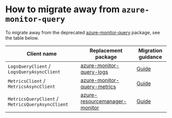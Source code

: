 # How to migrate away from `azure-monitor-query`

To migrate away from the deprecated [azure-monitor-query](https://central.sonatype.com/artifact/com.azure/azure-monitor-query) package, see the table below.

| Client name                                      | Replacement package             | Migration guidance |
|--------------------------------------------------|---------------------------------|--------------------|
| `LogsQueryClient` / `LogsQueryAsyncClient`       | [azure-monitor-query-logs]      | [Guide][mg-lq]     |
| `MetricsClient` / `MetricsAsyncClient`           | [azure-monitor-query-metrics]   | [Guide][mg-mq]     |
| `MetricsQueryClient` / `MetricsQueryAsyncClient` | [azure-resourcemanager-monitor] | [Guide][mg-mq]     |

<!-- LINKS -->
[azure-monitor-query-logs]: https://central.sonatype.com/artifact/com.azure/azure-monitor-query-logs
[azure-monitor-query-metrics]: https://central.sonatype.com/artifact/com.azure/azure-monitor-query-metrics
[azure-resourcemanager-monitor]: https://central.sonatype.com/artifact/com.azure.resourcemanager/azure-resourcemanager-monitor
[mg-lq]: https://github.com/Azure/azure-sdk-for-java/blob/main/sdk/monitor/azure-monitor-query-logs/migration-guide.md
[mg-mq]: https://github.com/Azure/azure-sdk-for-java/blob/main/sdk/monitor/azure-monitor-query-metrics/migration-guide.md
